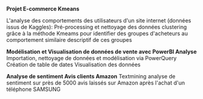**Projet E-commerce Kmeans**

L'analyse des comportements des utilisateurs d'un site internet (données issus de Kaggles):
Pré-processing et nettoyage des données
clustering grâce à la méthode Kmeams pour identifier des groupes d'acheteurs au comportement similaire
descriptif de ces groupes

**Modélisation et Visualisation de données de vente avec PowerBI Analyse**
Importation, nettoyage de données et modélisation via PowerQuery Création de table de dates Visualisation des données

**Analyse de sentiment Avis clients Amazon**
Textmining analyse de sentiment sur près de 5000 avis laissés sur Amazon après l'achat d'un téléphone SAMSUNG
